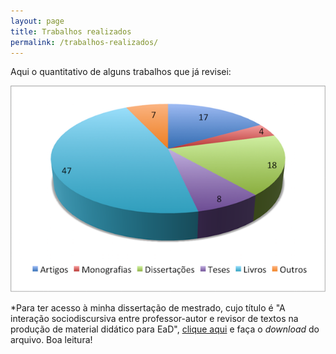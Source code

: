 ```yaml
---
layout: page
title: Trabalhos realizados
permalink: /trabalhos-realizados/
---
```


Aqui o quantitativo de alguns trabalhos que já revisei:

![trabalhos realizados](/images/trabalhos-realizados4.png)

*Para ter acesso à minha dissertação de mestrado, cujo título é "A interação sociodiscursiva entre professor-autor e revisor de textos na produção de material didático para EaD", [clique aqui](https://sigaa.ufpb.br/sigaa/verProducao?idProducao=678570&key=ec6d5d7a66fa0c735f1d27438e403fc5) e faça o _download_ do arquivo.
Boa leitura!
